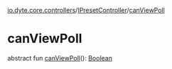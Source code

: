 [io.dyte.core.controllers](../index.md)/[IPresetController](index.md)/[canViewPoll](can-view-poll.md)

# canViewPoll


abstract fun [canViewPoll](can-view-poll.md)(): [Boolean](https://kotlinlang.org/api/latest/jvm/stdlib/kotlin/-boolean/index.html)
